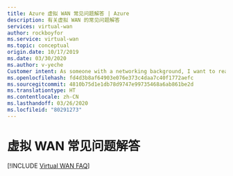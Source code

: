 ```yaml
---
title: Azure 虚拟 WAN 常见问题解答 | Azure
description: 有关虚拟 WAN 的常见问题解答
services: virtual-wan
author: rockboyfor
ms.service: virtual-wan
ms.topic: conceptual
origin.date: 10/17/2019
ms.date: 03/30/2020
ms.author: v-yeche
Customer intent: As someone with a networking background, I want to read more details about Virtual WAN in a FAQ format.
ms.openlocfilehash: fd4d3b8af64903e076e373c4daa7c40f1772aefc
ms.sourcegitcommit: 4810b75d1e1db78d9747e99735468a6ab861be2d
ms.translationtype: HT
ms.contentlocale: zh-CN
ms.lasthandoff: 03/26/2020
ms.locfileid: "80291273"
---
```

# <a name="virtual-wan-faq"></a>虚拟 WAN 常见问题解答

[!INCLUDE [Virtual WAN FAQ](../../includes/virtual-wan-faq-include.md)]

<!-- Update_Description: update meta properties, wording update, update link -->